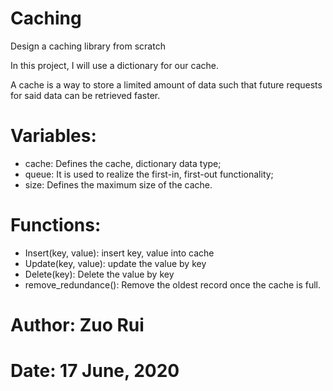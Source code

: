 # Caching
 Design a caching library from scratch

In this project, I will use a dictionary for our cache.

A cache is a way to store a limited amount of data such that future requests for said data can be retrieved faster.

# Variables:
- cache: Defines the cache, dictionary data type;
- queue: It is used to realize the first-in, first-out functionality;
- size: Defines the maximum size of the cache.

# Functions:

- Insert(key, value): insert key, value into cache
- Update(key, value): update the value by key
- Delete(key): Delete the value by key
- remove_redundance(): Remove the oldest record once the cache is full. 

# Author: Zuo Rui
# Date: 17 June, 2020
